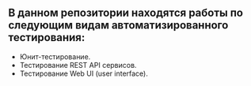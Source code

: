## В данном репозитории находятся работы по следующим видам автоматизированного тестирования:
+ Юнит-тестирование.
+ Тестирование REST API сервисов.
+ Тестирование Web UI (user interface).
